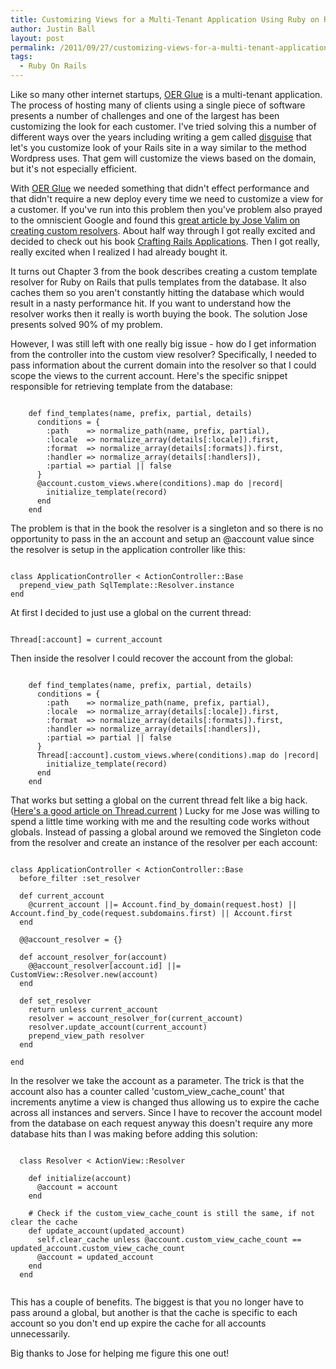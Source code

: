 ```yaml
---
title: Customizing Views for a Multi-Tenant Application Using Ruby on Rails Custom Resolvers
author: Justin Ball
layout: post
permalink: /2011/09/27/customizing-views-for-a-multi-tenant-application-using-ruby-on-rails-custom-resolvers/
tags:
  - Ruby On Rails
---
```


Like so many other internet startups, <a href="http://www.oerglue.com" title="OER Glue">OER Glue</a> is a multi-tenant application. The process of hosting many of clients using a single piece of software presents a number of challenges and one of the largest has been customizing the look for each customer. I've tried solving this a number of different ways over the years including writing a gem called <a href="https://github.com/jbasdf/disguise" title="Disguise Gem">disguise</a> that let's you customize look of your Rails site in a way similar to the method Wordpress uses. That gem will customize the views based on the domain, but it's not especially efficient.

With <a href="http://www.oerglue.com" title="OER Glue">OER Glue</a> we needed something that didn't effect performance and that didn't require a new deploy every time we need to customize a view for a customer. If you've run into this problem then you've problem also prayed to the omniscient Google and found this <a href="http://blog.plataformatec.com.br/2011/04/default-views-in-rails-3-0-with-custom-resolvers/" title="Custom Resolvers in Rails 3.1">great article by Jose Valim on creating custom resolvers</a>. About half way through I got really excited and decided to check out his book <a href="http://plataformatec.com.br/crafting-rails-applications/" title="Crafting Rails Applications">Crafting Rails Applications</a>. Then I got really, really excited when I realized I had already bought it.

It turns out Chapter 3 from the book describes creating a custom template resolver for Ruby on Rails that pulls templates from the database. It also caches them so you aren't constantly hitting the database which would result in a nasty performance hit. If you want to understand how the resolver works then it really is worth buying the book. The solution Jose presents solved 90% of my problem.

However, I was still left with one really big issue - how do I get information from the controller into the custom view resolver? Specifically, I needed to pass information about the current domain into the resolver so that I could scope the views to the current account.
Here's the specific snippet responsible for retrieving template from the database:
<pre><code class="ruby">
    def find_templates(name, prefix, partial, details)
      conditions = {
        :path    => normalize_path(name, prefix, partial),
        :locale  => normalize_array(details[:locale]).first,
        :format  => normalize_array(details[:formats]).first,
        :handler => normalize_array(details[:handlers]),
        :partial => partial || false
      }
      @account.custom_views.where(conditions).map do |record|
        initialize_template(record)
      end
    end
</pre></code>

The problem is that in the book the resolver is a singleton and so there is no opportunity to pass in the an account and setup an @account value since the resolver is setup in the application controller like this:
<pre><code class="ruby">
class ApplicationController < ActionController::Base
  prepend_view_path SqlTemplate::Resolver.instance
end
</pre></code>

At first I decided to just use a global on the current thread:
<pre><code class="ruby">
Thread[:account] = current_account
</pre></code>

Then inside the resolver I could recover the account from the global:

<pre><code class="ruby">
    def find_templates(name, prefix, partial, details)
      conditions = {
        :path    => normalize_path(name, prefix, partial),
        :locale  => normalize_array(details[:locale]).first,
        :format  => normalize_array(details[:formats]).first,
        :handler => normalize_array(details[:handlers]),
        :partial => partial || false
      }
      Thread[:account].custom_views.where(conditions).map do |record|
        initialize_template(record)
      end
    end
</pre></code>

That works but setting a global on the current thread felt like a big hack. (<a href="http://coderrr.wordpress.com/2008/04/10/lets-stop-polluting-the-threadcurrent-hash/" title="Stop polluting the Thread.current hash">Here's a good article on Thread.current</a>  ) Lucky for me Jose was willing to spend a little time working with me and the resulting code works without globals. Instead of passing a global around we removed the Singleton code from the resolver and create an instance of the resolver per each account:

<pre><code class="ruby">
class ApplicationController < ActionController::Base
  before_filter :set_resolver

  def current_account
    @current_account ||= Account.find_by_domain(request.host) || Account.find_by_code(request.subdomains.first) || Account.first
  end

  @@account_resolver = {}

  def account_resolver_for(account)
    @@account_resolver[account.id] ||= CustomView::Resolver.new(account)
  end

  def set_resolver
    return unless current_account
    resolver = account_resolver_for(current_account)
    resolver.update_account(current_account)
    prepend_view_path resolver
  end

end
</pre></code>

In the resolver we take the account as a parameter. The trick is that the account also has a counter called 'custom_view_cache_count' that increments anytime a view is changed thus allowing us to expire the cache across all instances and servers. Since I have to recover the account model from the database on each request anyway this doesn't require any more database hits than I was making before adding this solution:
<pre><code class="ruby">
  class Resolver < ActionView::Resolver

    def initialize(account)
      @account = account
    end

    # Check if the custom_view_cache_count is still the same, if not clear the cache
    def update_account(updated_account)
      self.clear_cache unless @account.custom_view_cache_count == updated_account.custom_view_cache_count
      @account = updated_account
    end
  end

</pre></code>

This has a couple of benefits. The biggest is that you no longer have to pass around a global, but another is that the cache is specific to each account so you don't end up expire the cache for all accounts unnecessarily.

Big thanks to Jose for helping me figure this one out!
